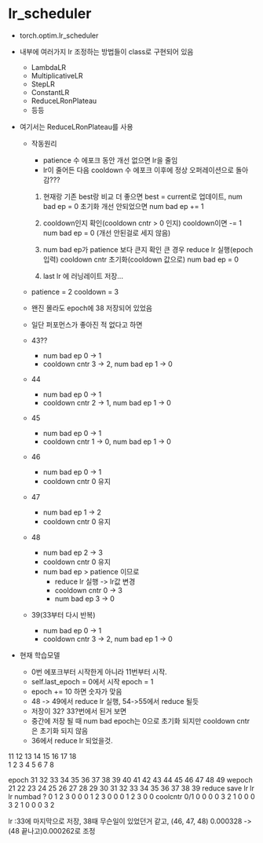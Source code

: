 # lr_scheduler

- torch.optim.lr_scheduler
- 내부에 여러가지 lr 조정하는 방법들이 class로 구현되어 있음
  - LambdaLR
  - MultiplicativeLR
  - StepLR
  - ConstantLR
  - ReduceLRonPlateau
  - 등등
- 여기서는 ReduceLRonPlateau를 사용
  - 작동원리
    - patience 수 에포크 동안 개선 없으면 lr을 줄임
    - lr이 줄어든 다음 cooldown 수 에포크 이후에 정상 오퍼레이션으로 돌아감???
    1. 현재랑 기존 best랑 비교
    더 좋으면 best = current로 업데이트, num bad ep = 0 초기화
    개선 안되었으면 num bad ep += 1

    2. cooldown인지 확인(cooldown cntr > 0 인지)
    cooldown이면 -= 1
    num bad ep = 0 (개선 안된걸로 세지 않음)

    3. num bad ep가 patience 보다 큰지 확인
    큰 경우 reduce lr 실행(epoch 입력)
    cooldown cntr 초기화(cooldown 값으로)
    num bad ep = 0

    4. last lr 에 러닝레이트 저장...

  - patience = 2 cooldown = 3
  - 왠진 몰라도 epoch에 38 저장되어 있었음
  - 일단 퍼포먼스가 좋아진 적 없다고 하면
  - 43??
    - num bad ep 0 -> 1
    - cooldown cntr 3 -> 2, num bad ep 1 -> 0
  - 44
    - num bad ep 0 -> 1
    - cooldown cntr 2 -> 1, num bad ep 1 -> 0
  - 45
    - num bad ep 0 -> 1
    - cooldown cntr 1 -> 0, num bad ep 1 -> 0
  - 46
    - num bad ep 0 -> 1
    - cooldown cntr 0 유지
  - 47
    - num bad ep 1 -> 2
    - cooldown cntr 0 유지
  - 48
    - num bad ep 2 -> 3
    - cooldown cntr 0 유지
    - num bad ep > patience 이므로
      - reduce lr 실행 -> lr값 변경
      - cooldown cntr 0 -> 3
      - num bad ep 3 -> 0
  
  - 39(33부터 다시 반복)
    - num bad ep 0 -> 1
    - cooldown cntr 3 -> 2, num bad ep 1 -> 0


- 현재 학습모델
  - 0번 에포크부터 시작한게 아니라 11번부터 시작.
  - self.last_epoch = 0에서 시작 epoch = 1
  - epoch += 10 하면 숫자가 맞음
  - 48 -> 49에서 reduce lr 실행, 54->55에서 reduce 될듯
  - 저장이 32? 33?번에서 된거 보면
  - 중간에 저장 될 때 num bad epoch는 0으로 초기화 되지만 cooldown cntr은 초기화 되지 않음
  - 36에서 reduce lr 되었을것. 


11  12  13  14  15  16  17  18          
1   2   3   4   5   6   7   8           


epoch       31  32  33  34  35  36  37  38  39  40  41  42  43  44  45  46  47  48  49
wepoch      21  22  23  24  25  26  27  28  29  30  31  32  33  34  35  36  37  38  39
reduce          save            lr                      lr                      lr
numbad      ?   0   1   2   3   0   0   0   1   2   3   0   0   0   1   2   3   0   0
coolcntr    0/1 0   0   0   0   3   2   1   0   0   0   3   2   1   0   0   0   3   2






lr :33에 마지막으로 저장, 38때 무슨일이 있었던거 같고, (46, 47, 48) 0.000328 -> (48 끝나고)0.000262로 조정
